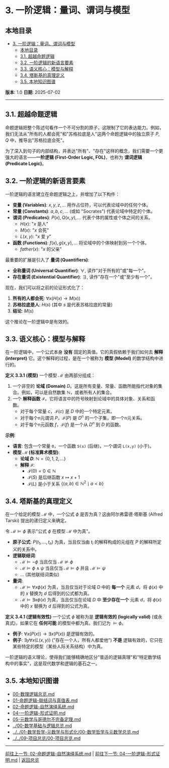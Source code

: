# 3. 一阶逻辑：量词、谓词与模型

## 本地目录

- [3. 一阶逻辑：量词、谓词与模型](#3-一阶逻辑量词谓词与模型)
  - [本地目录](#本地目录)
  - [3.1. 超越命题逻辑](#31-超越命题逻辑)
  - [3.2. 一阶逻辑的新语言要素](#32-一阶逻辑的新语言要素)
  - [3.3. 语义核心：模型与解释](#33-语义核心模型与解释)
  - [3.4. 塔斯基的真理定义](#34-塔斯基的真理定义)
  - [3.5. 本地知识图谱](#35-本地知识图谱)

**版本**: 1.0
**日期**: 2025-07-02

---

## 3.1. 超越命题逻辑

命题逻辑把整个陈述句看作一个不可分割的原子，这限制了它的表达能力。例如，我们无法从"所有的人都会死"和"苏格拉底是人"这两个命题逻辑中的独立原子 $P, Q$ 中，推导出"苏格拉底会死"。

为了深入到句子的内部结构，并表达"所有"、"存在"这样的概念，我们需要一个更强大的语言——**一阶逻辑 (First-Order Logic, FOL)**，也称为 **谓词逻辑 (Predicate Logic)**。

## 3.2. 一阶逻辑的新语言要素

一阶逻辑的语言建立在命题逻辑之上，并增加了以下构件：

- **变量 (Variables)**: $x, y, z, ...$ 用作占位符，可以代表论域中的任何个体。
- **常量 (Constants)**: $a, b, c, ...$ (或如 "Socrates") 代表论域中特定的个体。
- **谓词 (Predicates)**: $P(x), Q(x, y), ...$ 代表个体的属性或个体之间的关系。
  - $H(x)$: "$x$ 是人"
  - $M(x)$: "$x$ 会死"
  - $L(x, y)$: "$x$ 爱 $y$"
- **函数 (Functions)**: $f(x), g(x, y), ...$ 将论域中的个体映射到另一个个体。
  - $father(x)$: "$x$ 的父亲"

最重要的扩展是引入了 **量词 (Quantifiers)**:

- **全称量词 (Universal Quantifier)**: $\forall$, 读作"对于所有的"或"每一个"。
- **存在量词 (Existential Quantifier)**: $\exists$, 读作"存在一个"或"至少有一个"。

现在，我们可以将之前的论证形式化了：

1. **所有的人都会死**: $\forall x (H(x) \to M(x))$
2. **苏格拉底是人**: $H(s)$ (其中 $s$ 是代表苏格拉底的常量)
3. **结论**: $M(s)$

这个推论在一阶逻辑中是有效的。

## 3.3. 语义核心：模型与解释

在一阶逻辑中，一个公式本身 **没有** 固定的真值。它的真假依赖于我们如何去 **解释 (interpret)** 它。这个解释的过程，是在一个被称为 **模型 (Model)** 的数学结构中进行的。

**定义 3.3.1 (模型)**
一个模型 $\mathcal{M}$ 由两部分组成：

1. 一个非空的 **论域 (Domain)** $D$。这是所有变量、常量、函数所能指代对象的集合。例如，可以是自然数集 $\mathbb{N}$，或者所有人的集合。
2. 一个 **解释函数** $\mathcal{I}$。它将语言中的符号映射到论域中的具体对象、关系和函数。
    - 对于每个常量 $c$，$\mathcal{I}(c)$ 是 $D$ 中的一个特定元素。
    - 对于每个n元谓词 $P$，$\mathcal{I}(P)$ 是 $D^n$ 的一个子集，即一个n元关系。
    - 对于每个n元函数 $f$，$\mathcal{I}(f)$ 是一个从 $D^n$ 到 $D$ 的函数。

**示例**:

- **语言**: 包含一个常量 `0`，一个函数 `S(x)` (后继)，一个谓词 `L(x,y)` (小于)。
- **模型 $\mathcal{M}$ (标准算术模型)**:
  - **论域 $D$**: $\mathbb{N} = \{0, 1, 2, ...\}$
  - **解释 $\mathcal{I}$**:
    - $\mathcal{I}(0) = 0 \in \mathbb{N}$
    - $\mathcal{I}(S)$ 是后继函数 $x \mapsto x+1$
    - $\mathcal{I}(L)$ 是小于关系 $\{ (a,b) \in \mathbb{N}^2 \mid a < b \}$

## 3.4. 塔斯基的真理定义

在一个给定的模型 $\mathcal{M}$ 中，一个公式 $\phi$ 是否为真？这由阿尔弗雷德·塔斯基 (Alfred Tarski) 提出的递归定义来确定。

令 $\mathcal{M} \models \phi$ 表示"公式 $\phi$ 在模型 $\mathcal{M}$ 中为真"。

- **原子公式**: $P(t_1, ..., t_n)$ 为真，当且仅当由 $t_i$ 的解释构成的元组在 $P$ 的解释所定义的关系中。
- **逻辑联结词**:
  - $\mathcal{M} \models \neg \phi$ 当且仅当 $\mathcal{M} \not\models \phi$
  - $\mathcal{M} \models \phi \land \psi$ 当且仅当 $\mathcal{M} \models \phi$ 并且 $\mathcal{M} \models \psi$
  - ... (其他联结词类似)
- **量词**:
  - $\mathcal{M} \models \forall x \phi(x)$ 为真，当且仅当对于论域 $D$ 中的 **每一个** 元素 $d$，将 $\phi(x)$ 中的 $x$ 替换为 $d$ 后得到的公式都为真。
  - $\mathcal{M} \models \exists x \phi(x)$ 为真，当且仅当在论域 $D$ 中 **至少存在一个** 元素 $d$，将 $\phi(x)$ 中的 $x$ 替换为 $d$ 后得到的公式为真。

**定义 3.4.1 (逻辑有效性)**
一个公式 $\phi$ 被称为是 **逻辑有效的 (logically valid)** (或永真式)，如果它在 **任何可能** 的模型中都为真。我们记为 $\models \phi$。

- **例子**: $\forall x (P(x)) \to \exists x (P(x))$ 是逻辑有效的。
- **例子**: $\exists y \forall x (L(x,y))$ ("存在一个人，所有人都爱他") **不是** 逻辑有效的，它只在某些特定的模型（某些人际关系结构）中为真。

一阶逻辑的语义理论，使得我们能够精确地区分"普适的逻辑真理"和"特定数学结构中的事实"，这是现代数学和逻辑的基石之一。

## 3.5. 本地知识图谱

- [00-数理逻辑总览.md](./00-数理逻辑总览.md)
- [01-命题逻辑-联结词与真值表.md](./01-命题逻辑-联结词与真值表.md)
- [02-命题逻辑-自然演绎系统.md](./02-命题逻辑-自然演绎系统.md)
- [04-一阶逻辑-形式证明.md](./04-一阶逻辑-形式证明.md)
- [05-元数学与哥德尔不完备定理.md](./05-元数学与哥德尔不完备定理.md)
- [../00-数学基础与逻辑总览.md](../00-数学基础与逻辑总览.md)
- [../../01-数学哲学-元数学与形式化/00-数学哲学与元数学总览.md](../../01-数学哲学-元数学与形式化/00-数学哲学与元数学总览.md)
- [../../09-项目总览/00-项目总览.md](../../09-项目总览/00-项目总览.md)

---
[前往上一节: 02-命题逻辑-自然演绎系统.md](./02-命题逻辑-自然演绎系统.md) | [前往下一节: 04-一阶逻辑-形式证明.md](./04-一阶逻辑-形式证明.md) | [返回总览](./00-数理逻辑总览.md)
